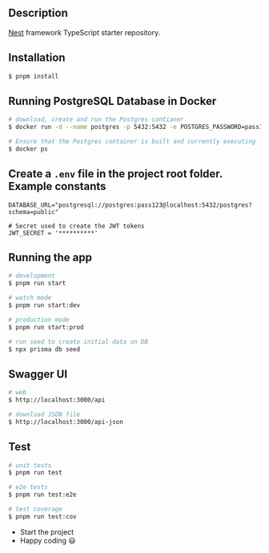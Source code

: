 ## Description

[Nest](https://github.com/nestjs/nest) framework TypeScript starter repository.

## Installation

```bash
$ pnpm install
```

## Running PostgreSQL Database in Docker

```bash
# download, create and run the Postgres contianer
$ docker run -d --name postgres -p 5432:5432 -e POSTGRES_PASSWORD=pass123 postgres

# Ensure that the Postgres container is built and currently executing
$ docker ps
```

## Create a `.env` file in the project root folder. Example constants

```env
DATABASE_URL="postgresql://postgres:pass123@localhost:5432/postgres?schema=public"

# Secret used to create the JWT tokens
JWT_SECRET = '**********'
```

## Running the app

```bash
# development
$ pnpm run start

# watch mode
$ pnpm run start:dev

# production mode
$ pnpm run start:prod

# run seed to create initial data on DB
$ npx prisma db seed
```

## Swagger UI

```bash
# web
$ http://localhost:3000/api

# download JSON file
$ http://localhost:3000/api-json
```

## Test

```bash
# unit tests
$ pnpm run test

# e2e tests
$ pnpm run test:e2e

# test coverage
$ pnpm run test:cov
```

-   Start the project
-   Happy coding 😃
